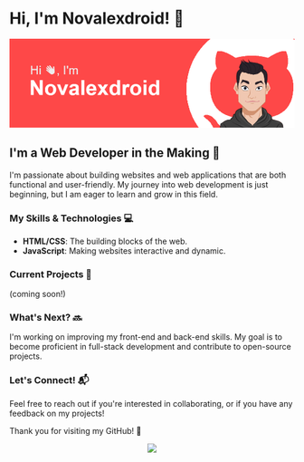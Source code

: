 # Hi, I'm Novalexdroid! 👋
![](src/header3.png)

## I'm a Web Developer in the Making 🌱

I'm passionate about building websites and web applications that are both functional and user-friendly. My journey into web development is just beginning, but I am eager to learn and grow in this field.

### My Skills & Technologies 💻
- **HTML/CSS**: The building blocks of the web.
- **JavaScript**: Making websites interactive and dynamic.

### Current Projects 🚀
(coming soon!)
<!--- **Personal Portfolio Website**: Showcasing my skills, projects, and experience.
- **To-Do List App**: A simple app to manage daily tasks. --->

### What's Next? 🔜
I'm working on improving my front-end and back-end skills. My goal is to become proficient in full-stack development and contribute to open-source projects.

### Let's Connect! 📬
Feel free to reach out if you're interested in collaborating, or if you have any feedback on my projects!

<!-- - [Portfolio](#) -->

Thank you for visiting my GitHub! 🙂

<div align="center">
  <img src="https://visitor-badge.laobi.icu/badge?page_id=Novalexdroid.Novalexdroid&left_text=Visitors"  />
</div>
